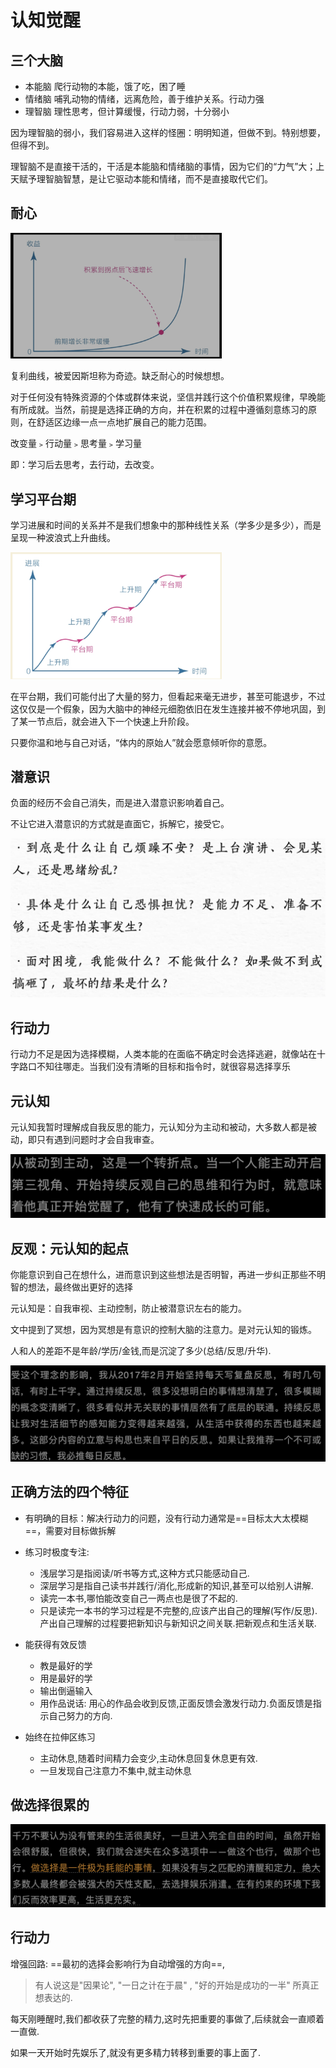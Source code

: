 # 认知觉醒

## 三个大脑

- 本能脑 爬行动物的本能，饿了吃，困了睡
- 情绪脑 哺乳动物的情绪，远离危险，善于维护关系。行动力强
- 理智脑 理性思考，但计算缓慢，行动力弱，十分弱小

因为理智脑的弱小，我们容易进入这样的怪圈：明明知道，但做不到。特别想要，但得不到。

理智脑不是直接干活的，干活是本能脑和情绪脑的事情，因为它们的“力气”大；上天赋予理智脑智慧，是让它驱动本能和情绪，而不是直接取代它们。

## 耐心

<img src="./img/image-20240822180505138.png" alt="image-20240822180505138" style="zoom:33%;" />

复利曲线，被爱因斯坦称为奇迹。缺乏耐心的时候想想。

对于任何没有特殊资源的个体或群体来说，坚信并践行这个价值积累规律，早晚能有所成就。当然，前提是选择正确的方向，并在积累的过程中遵循刻意练习的原则，在舒适区边缘一点一点地扩展自己的能力范围。

改变量﹥行动量﹥思考量﹥学习量

即：学习后去思考，去行动，去改变。

## 学习平台期

学习进展和时间的关系并不是我们想象中的那种线性关系（学多少是多少），而是呈现一种波浪式上升曲线。

<img src="./img/image-20240822180522279.png" alt="image-20240822180522279" style="zoom:33%;" />

在平台期，我们可能付出了大量的努力，但看起来毫无进步，甚至可能退步，不过这仅仅是一个假象，因为大脑中的神经元细胞依旧在发生连接并被不停地巩固，到了某一节点后，就会进入下一个快速上升阶段。

只要你温和地与自己对话，“体内的原始人”就会愿意倾听你的意愿。

## 潜意识

负面的经历不会自己消失，而是进入潜意识影响着自己。

不让它进入潜意识的方式就是直面它，拆解它，接受它。

<img src="./img/image-20240822180538591.png" alt="image-20240822180538591" style="zoom:50%;" />

## 行动力

行动力不足是因为选择模糊，人类本能的在面临不确定时会选择逃避，就像站在十字路口不知往哪走。当我们没有清晰的目标和指令时，就很容易选择享乐

## 元认知

元认知我暂时理解成自我反思的能力，元认知分为主动和被动，大多数人都是被动，即只有遇到问题时才会自我审查。

<img src="./img/image-20240822180550771.png" alt="image-20240822180550771" style="zoom:50%;" />

## 反观：元认知的起点

你能意识到自己在想什么，进而意识到这些想法是否明智，再进一步纠正那些不明智的想法，最终做出更好的选择

元认知是：自我审视、主动控制，防止被潜意识左右的能力。

文中提到了冥想，因为冥想是有意识的控制大脑的注意力。是对元认知的锻炼。

人和人的差距不是年龄/学历/金钱,而是沉淀了多少(总结/反思/升华).

<img src="./img/image-20240823094716529.png" alt="image-20240823094716529" style="zoom:50%;" />

## 正确方法的四个特征

- 有明确的目标：解决行动力的问题，没有行动力通常是==目标太大太模糊==，需要对目标做拆解

- 练习时极度专注: 
  + 浅层学习是指阅读/听书等方式,这种方式只能感动自己.
  + 深层学习是指自己读书并践行/消化,形成新的知识,甚至可以给别人讲解.
  + 读完一本书,哪怕能改变自己一两点也是很了不起的.
  + 只是读完一本书的学习过程是不完整的,应该产出自己的理解(写作/反思).产出自己理解的过程要把新知识与新知识之间关联.把新观点和生活关联.

- 能获得有效反馈
  - 教是最好的学
  - 用是最好的学
  - 输出倒逼输入
  - 用作品说话: 用心的作品会收到反馈,正面反馈会激发行动力.负面反馈是指示自己努力的方向.

- 始终在拉伸区练习
  - 主动休息,随着时间精力会变少,主动休息回复休息更有效.
  - 一旦发现自己注意力不集中,就主动休息

## 做选择很累的

<img src="./img/image-20240823093118821.png" alt="image-20240823093118821" style="zoom:50%;" />

## 行动力

增强回路: ==最初的选择会影响行为自动增强的方向==,

> 有人说这是"因果论", "一日之计在于晨" , "好的开始是成功的一半" 所真正想表达的.

每天刚睡醒时,我们都收获了完整的精力,这时先把重要的事做了,后续就会一直顺着一直做.

如果一天开始时先娱乐了,就没有更多精力转移到重要的事上面了.

